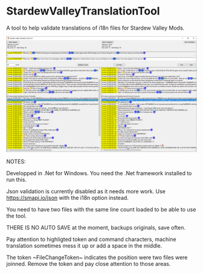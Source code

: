 # StardewValleyTranslationTool
A tool to help validate translations of i18n files for Stardew Valley Mods.

![Screenshot](screenshot.png)

NOTES:<br>

Developped in .Net for Windows. You need the .Net framework installed to run this.<br>

Json validation is currently disabled as it needs more work. Use https://smapi.io/json with the i18n option instead.<br>

You need to have two files with the same line count loaded to be able to use the tool.<br>

THERE IS NO AUTO SAVE at the moment, backups originals, save often.<br>

Pay attention to highligted token and command characters, machine translation sometimes mess it up or add a space in the middle.<br>

The token \~FileChangeToken\~ indicates the position were two files were joinned. Remove the token and pay close attention to those areas.
